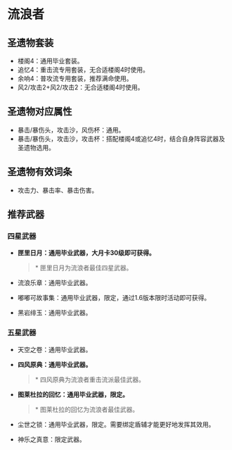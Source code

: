 # 流浪者

## 圣遗物套装

- 楼阁4：通用毕业套装。
- 追忆4：重击流专用套装，无合适楼阁4时使用。
- 余响4：普攻流专用套装，推荐满命使用。
- 风2/攻击2+风2/攻击2：无合适楼阁4时使用。

## 圣遗物对应属性

- 暴击/暴伤头，攻击沙，风伤杯：通用。
- 暴击/暴伤头，攻击沙，攻击杯：搭配楼阁4或追忆4时，结合自身阵容武器及圣遗物选用。

## 圣遗物有效词条

- 攻击力、暴击率、暴击伤害。

## 推荐武器

### 四星武器

- **匣里日月：通用毕业武器，大月卡30级即可获得。**

  > \* 匣里日月为流浪者最佳四星武器。  

- 流浪乐章：通用毕业武器。
- 嘟嘟可故事集：通用毕业武器，限定，通过1.6版本限时活动即可获得。
- 黑岩绯玉：通用毕业武器。

### 五星武器

- 天空之卷：通用毕业武器。
- **四风原典：通用毕业武器。**

  > \* 四风原典为流浪者重击流派最佳武器。  

- **图莱杜拉的回忆：通用毕业武器，限定。**

  > \* 图莱杜拉的回忆为流浪者最佳武器。  

- 尘世之锁：通用毕业武器，限定。需要绑定盾辅才能更好地发挥其效用。
- 神乐之真意：限定武器。
